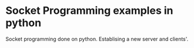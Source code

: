 <h1>Socket Programming examples in python</h1>
Socket programming done on python. Establising a new server and clients'.
